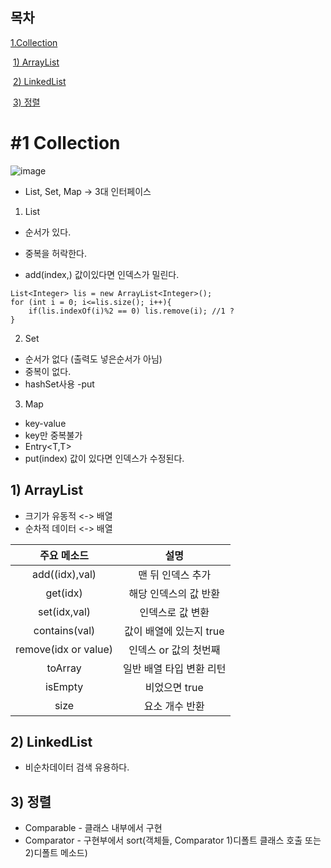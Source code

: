 ## 목차

[1.Collection](#1-collection)

​	[1) ArrayList](#1-list)

​	[2) LinkedList](#2-linkedlist)

​	[3) 정렬](#3-정렬)

# #1 Collection

![image](https://github.com/SeokJuGo/SeokJuGo/assets/116260619/c2710d3b-2a54-4a6a-840c-4f253d373c85)

- List, Set, Map -> 3대 인터페이스

1) List

- 순서가 있다.

- 중복을 허락한다.

- add(index,) 값이있다면 인덱스가 밀린다.

  

```
List<Integer> lis = new ArrayList<Integer>();
for (int i = 0; i<=lis.size(); i++){
	if(lis.indexOf(i)%2 == 0) lis.remove(i); //1 ?
}
```

2) Set

- 순서가 없다 (출력도 넣은순서가 아님)
- 중복이 없다.
- hashSet사용 -put



3) Map

- key-value
- key만 중복불가
- Entry<T,T> 
- put(index)  값이 있다면 인덱스가 수정된다.

## 1) ArrayList

- 크기가 유동적 <-> 배열
- 순차적 데이터 <-> 배열

|     주요 메소드      |           설명           |
| :------------------: | :----------------------: |
|    add((idx),val)    |    맨 뒤 인덱스 추가     |
|       get(idx)       |  해당 인덱스의 값 반환   |
|     set(idx,val)     |     인덱스로 값 변환     |
|    contains(val)     | 값이 배열에 있는지 true  |
| remove(idx or value) |  인덱스 or 값의 첫번째   |
|       toArray        | 일반 배열 타입 변환 리턴 |
|       isEmpty        |      비었으면 true       |
|         size         |      요소 개수 반환      |



## 2) LinkedList

- 비순차데이터 검색 유용하다.

## 3) 정렬

- Comparable - 클래스 내부에서 구현
- Comparator - 구현부에서 sort(객체들, Comparator 1)디폴트 클래스 호출 또는 2)디폴트 메소드)





